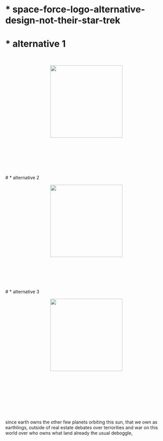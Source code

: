 # * space-force-logo-alternative-design-not-their-star-trek
# * alternative 1 
<br>
<p align="center"><img src="https://i.imgur.com/P53kWPW.png" width="225"></p>
<br>
<br>
<br>
<br>
<br>
<br>
# * alternative 2
<br>
<p align="center"><img src="https://i.imgur.com/Qslw76o.png" width="225"></p>
<br>
<br>
<br>
<br>
<br>
# * alternative 3
<br>
<p align="center"><img src="https://i.imgur.com/24FdDR2.png" width="225"></p>
<br>
<br>
<br>
<br>
<br>
<br>
<br>
<br> since earth owns the other few planets orbiting this sun, that we own as earthlings, outside of real estate debates over terrorities and war on this world over who owns what land already the usual deboggle,

